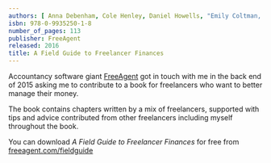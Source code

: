 ```yaml
---
authors: [ Anna Debenham, Cole Henley, Daniel Howells, "Emily Coltman, FCA", Matt Perkins, Paddy Donnelly, Paul Boag, "Sarah Solo, CPFA, FMAAA" ]
isbn: 978-0-9935250-1-8
number_of_pages: 113
publisher: FreeAgent
released: 2016
title: A Field Guide to Freelancer Finances
---
```

Accountancy software giant [FreeAgent][1] got in touch with me in the back end
of 2015 asking me to contribute to a book for freelancers who want to better
manage their money.

The book contains chapters written by a mix of freelancers, supported with tips
and advice contributed from other freelancers including myself throughout the
book.

You can download _A Field Guide to Freelancer Finances_ for free from
[freeagent.com/fieldguide][2]

[1]: https://www.freeagent.com/
[2]: https://www.freeagent.com/fieldguide/
